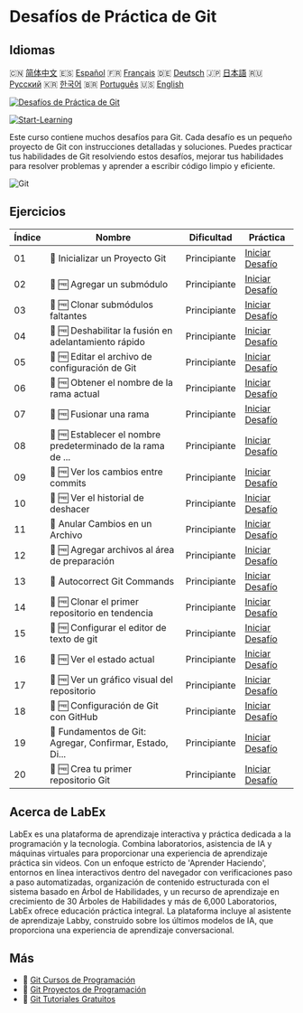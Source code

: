 # Desafíos de Práctica de Git

## Idiomas

🇨🇳 [简体中文](README_zh.md) 🇪🇸 [Español](README_es.md) 🇫🇷 [Français](README_fr.md) 🇩🇪 [Deutsch](README_de.md) 🇯🇵 [日本語](README_ja.md) 🇷🇺 [Русский](README_ru.md) 🇰🇷 [한국어](README_ko.md) 🇧🇷 [Português](README_pt.md) 🇺🇸 [English](README.md) 

[![Desafíos de Práctica de Git](https://cover-creator.labex.io/git-practice-challenges.png?lang=es)](https://labex.io/es/courses/git-practice-challenges)

[![Start-Learning](https://img.shields.io/badge/Start-Learning-whitesmoke?style=for-the-badge)](https://labex.io/es/courses/git-practice-challenges)

Este curso contiene muchos desafíos para Git. Cada desafío es un pequeño proyecto de Git con instrucciones detalladas y soluciones. Puedes practicar tus habilidades de Git resolviendo estos desafíos, mejorar tus habilidades para resolver problemas y aprender a escribir código limpio y eficiente.

![Git](https://img.shields.io/badge/Git-whitesmoke?style=for-the-badge&logo=git)


## Ejercicios

|   Índice | Nombre                                                      | Dificultad   | Práctica                                                                                                                    |
|----------|-------------------------------------------------------------|--------------|-----------------------------------------------------------------------------------------------------------------------------|
|       01 | 🎯  Inicializar un Proyecto Git                             | Principiante | <a target='_blank' href='https://labex.io/es/tutorials/git-initialize-git-project-385166'>Iniciar Desafío</a>               |
|       02 | 🎯 🆓 Agregar un submódulo                                  | Principiante | <a target='_blank' href='https://labex.io/es/labs/add-a-submodule-12611'>Iniciar Desafío</a>                                |
|       03 | 🎯 🆓 Clonar submódulos faltantes                           | Principiante | <a target='_blank' href='https://labex.io/es/labs/clone-missing-submodules-12620'>Iniciar Desafío</a>                       |
|       04 | 🎯 🆓 Deshabilitar la fusión en adelantamiento rápido       | Principiante | <a target='_blank' href='https://labex.io/es/labs/disable-fast-forward-merging-12642'>Iniciar Desafío</a>                   |
|       05 | 🎯 🆓 Editar el archivo de configuración de Git             | Principiante | <a target='_blank' href='https://labex.io/es/labs/edit-git-configuration-file-12645'>Iniciar Desafío</a>                    |
|       06 | 🎯 🆓 Obtener el nombre de la rama actual                   | Principiante | <a target='_blank' href='https://labex.io/es/labs/get-the-current-branch-name-12633'>Iniciar Desafío</a>                    |
|       07 | 🎯 🆓 Fusionar una rama                                     | Principiante | <a target='_blank' href='https://labex.io/es/labs/merge-a-branch-12655'>Iniciar Desafío</a>                                 |
|       08 | 🎯 🆓 Establecer el nombre predeterminado de la rama de ... | Principiante | <a target='_blank' href='https://labex.io/es/labs/set-default-push-branch-name-12672'>Iniciar Desafío</a>                   |
|       09 | 🎯 🆓 Ver los cambios entre commits                         | Principiante | <a target='_blank' href='https://labex.io/es/labs/view-changes-between-commits-12684'>Iniciar Desafío</a>                   |
|       10 | 🎯 🆓 Ver el historial de deshacer                          | Principiante | <a target='_blank' href='https://labex.io/es/labs/view-undo-history-12696'>Iniciar Desafío</a>                              |
|       11 | 🎯  Anular Cambios en un Archivo                            | Principiante | <a target='_blank' href='https://labex.io/es/labs/git-cancel-file-change-387714'>Iniciar Desafío</a>                        |
|       12 | 🎯 🆓 Agregar archivos al área de preparación               | Principiante | <a target='_blank' href='https://labex.io/es/labs/add-files-to-the-staging-area-12675'>Iniciar Desafío</a>                  |
|       13 | 🎯  Autocorrect Git Commands                                | Principiante | <a target='_blank' href='https://labex.io/es/labs/autocorrect-git-commands-12614'>Iniciar Desafío</a>                       |
|       14 | 🎯 🆓 Clonar el primer repositorio en tendencia             | Principiante | <a target='_blank' href='https://labex.io/es/labs/clone-the-first-trending-repository-12621'>Iniciar Desafío</a>            |
|       15 | 🎯 🆓 Configurar el editor de texto de git                  | Principiante | <a target='_blank' href='https://labex.io/es/labs/configure-the-git-text-editor-12673'>Iniciar Desafío</a>                  |
|       16 | 🎯 🆓 Ver el estado actual                                  | Principiante | <a target='_blank' href='https://labex.io/es/labs/view-current-status-12695'>Iniciar Desafío</a>                            |
|       17 | 🎯 🆓 Ver un gráfico visual del repositorio                 | Principiante | <a target='_blank' href='https://labex.io/es/labs/view-a-visual-graph-of-the-repository-12685'>Iniciar Desafío</a>          |
|       18 | 🎯 🆓 Configuración de Git con GitHub                       | Principiante | <a target='_blank' href='https://labex.io/es/labs/git-git-configuration-with-github-23'>Iniciar Desafío</a>                 |
|       19 | 🎯  Fundamentos de Git: Agregar, Confirmar, Estado, Di...   | Principiante | <a target='_blank' href='https://labex.io/es/labs/shell-git-fundamentals-add-commit-status-diff-387715'>Iniciar Desafío</a> |
|       20 | 🎯 🆓 Crea tu primer repositorio Git                        | Principiante | <a target='_blank' href='https://labex.io/es/labs/create-your-first-git-repository-12632'>Iniciar Desafío</a>               |

## Acerca de LabEx

LabEx es una plataforma de aprendizaje interactiva y práctica dedicada a la programación y la tecnología. Combina laboratorios, asistencia de IA y máquinas virtuales para proporcionar una experiencia de aprendizaje práctica sin videos. Con un enfoque estricto de 'Aprender Haciendo', entornos en línea interactivos dentro del navegador con verificaciones paso a paso automatizadas, organización de contenido estructurada con el sistema basado en Árbol de Habilidades, y un recurso de aprendizaje en crecimiento de 30 Árboles de Habilidades y más de 6,000 Laboratorios, LabEx ofrece educación práctica integral. La plataforma incluye al asistente de aprendizaje Labby, construido sobre los últimos modelos de IA, que proporciona una experiencia de aprendizaje conversacional.

## Más

- 🔗 [Git Cursos de Programación](https://github.com/labex-labs/awesome-programming-courses)
- 🔗 [Git Proyectos de Programación](https://github.com/labex-labs/awesome-programming-projects)
- 🔗 [Git Tutoriales Gratuitos](https://github.com/labex-labs/git-free-tutorials)

